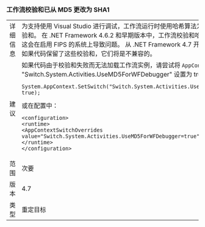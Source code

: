 ### <a name="workflow-checksums-changed-from-md5-to-sha1"></a>工作流校验和已从 MD5 更改为 SHA1

|   |   |
|---|---|
|详细信息|为支持使用 Visual Studio 进行调试，工作流运行时使用哈希算法为工作流实例生成校验和。 在 .NET Framework 4.6.2 和早期版本中，工作流校验和哈希使用 MD5 算法，这会在启用 FIPS 的系统上导致问题。 从 .NET Framework 4.7 开始，算法为 SHA1。 如果代码保留了这些校验和，它们将是不兼容的。|
|建议|如果代码由于校验和失败而无法加载工作流实例，请尝试将 <code>AppContext</code> 开关 &quot;Switch.System.Activities.UseMD5ForWFDebugger&quot; 设置为 true。在代码中：<pre><code class="language-csharp">System.AppContext.SetSwitch(&quot;Switch.System.Activities.UseMD5ForWFDebugger&quot;, true);&#13;&#10;</code></pre>或在配置中：<pre><code class="language-xml">&lt;configuration&gt;&#13;&#10;&lt;runtime&gt;&#13;&#10;&lt;AppContextSwitchOverrides value=&quot;Switch.System.Activities.UseMD5ForWFDebugger=true&quot; /&gt;&#13;&#10;&lt;/runtime&gt;&#13;&#10;&lt;/configuration&gt;&#13;&#10;</code></pre>|
|范围|次要|
|版本|4.7|
|类型|重定目标|

